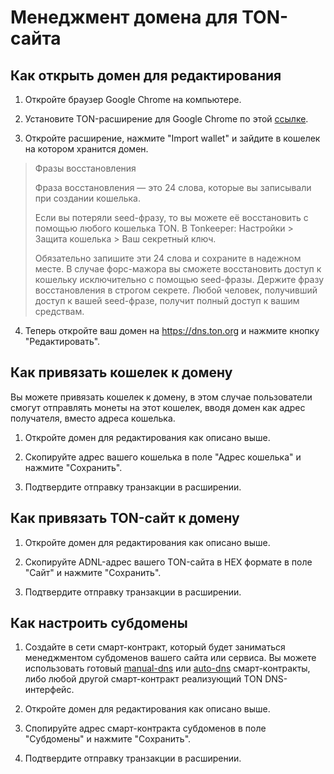 # Менеджмент домена для TON-сайта

## Как открыть домен для редактирования

1. Откройте браузер Google Chrome на компьютере.


2. Установите TON-расширение для Google Chrome по этой [ссылке](https://chrome.google.com/webstore/detail/ton-wallet/nphplpgoakhhjchkkhmiggakijnkhfnd).


3. Откройте расширение, нажмите "Import wallet" и зайдите в кошелек на котором хранится домен.

> Фразы восстановления
>
> Фраза восстановления — это 24 слова, которые вы записывали при создании кошелька.
>
> Если вы потеряли seed-фразу, то вы можете её восстановить с помощью любого кошелька TON.
> В Tonkeeper: Настройки > Защита кошелька > Ваш секретный ключ.
>
> Обязательно запишите эти 24 слова и сохраните в надежном месте. В случае форс-мажора вы сможете восстановить доступ к кошельку исключительно с помощью seed-фразы.
> Держите фразу восстановления в строгом секрете. Любой человек, получивший доступ к вашей seed-фразе, получит полный доступ к вашим средствам.


4. Теперь откройте ваш домен на https://dns.ton.org и нажмите кнопку "Редактировать".

## Как привязать кошелек к домену

Вы можете привязать кошелек к домену, в этом случае пользователи смогут отправлять монеты на этот кошелек, вводя домен как адрес получателя, вместо адреса кошелька.

1. Откройте домен для редактирования как описано выше.

2. Скопируйте адрес вашего кошелька в поле "Адрес кошелька" и нажмите "Сохранить".

3. Подтвердите отправку транзакции в расширении.

## Как привязать TON-сайт к домену

1. Откройте домен для редактирования как описано выше.

2. Скопируйте ADNL-адрес вашего TON-сайта в HEX формате в поле "Сайт" и нажмите "Сохранить".

3. Подтвердите отправку транзакции в расширении.

## Как настроить субдомены

1. Создайте в сети смарт-контракт, который будет заниматься менеджментом субдоменов вашего сайта или сервиса. Вы можете использовать готовый [manual-dns](https://github.com/ton-blockchain/ton/blob/master/crypto/smartcont/dns-manual-code.fc) или [auto-dns](https://github.com/ton-blockchain/ton/blob/master/crypto/smartcont/dns-auto-code.fc) смарт-контракты, либо любой другой смарт-контракт реализующий TON DNS-интерфейс.

2. Откройте домен для редактирования как описано выше.

3. Спопируйте адрес смарт-контракта субдоменов в поле "Субдомены" и нажмите "Сохранить".

4. Подтвердите отправку транзакции в расширении.


